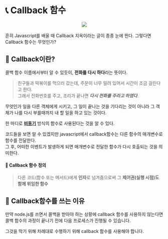 # 📞 Callback 함수
<div align="center">
    <img src="JS.png">
</div>

<br>
흔히 Javascript를 배울 때 Callback 지옥이라는 글이 종종 눈에 띈다.
그렇다면 Callback 함수는 무엇인가?

## 🤠 Callback이란?
콜백 함수 이름에서부터 알 수 있듯이, **전화를 다시 하다**라는 뜻이다.<br>

> 친구들과 떡볶이를 먹으러 갔는데, 주문이 너무 밀려 있어서 시간이 조금 걸린다고 한다.<br>
그래서 전화번호를 주고, 조리가 끝나면 ***다시 전화를 주라고 하였다***.<br>

무엇인가 일을 다른 객체에게 시키고, 그 일이 끝나는 것을 기다리는 것이 아니라 그 객체가 나를 다시 부를때까지 내 할 일을 하고 있는 것이다.

한 마디로 **[비동기](../Async/Async.md)** 방식의 함수로 사용된다는 것을 알 수 있다.<br>

코드들을 보면 알 수 있겠지만 javascript에서 callback함수는 다른 함수의 매개변수로 함수를 전달한다.<br>
그 후, 어떠한 이벤트가 발생하게 되면 매개변수로 전달한 함수가 다시 호출되는 것을 의미한다.

#### 📍 Callback 함수 정의
> 다른 코드(함수 또는 메서드)에게 **인자**로 넘겨줌으로써 그 **제어권(실행 시점)도 함께 위임한 함수**

## 🤔 Callback함수를 쓰는 이유
만약 node.js를 쓰면서 콜백을 받아야 하는 상황에 callback 함수를 사용하지 않는다면 콜백 함수의 과정이 끝나기 전에 다음 프로세스가 진행될 수 있습니다.

그것을 막기 위해 차례대로 수행하기 위해 callback 함수를 사용해야 합니다.